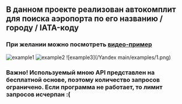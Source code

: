 ## В данном проекте реализован автокомплит для поиска аэропорта по его названию / городу / IATA-коду
### При желании можно посмотреть [видео-пример](/autocomplete/samples/Autocomplete.mov) 
![example1](/autocomplete/samples/samp1.png)
![example2](/autocomplete/samples/samp2.png)
![example3](/Yandex main/examples/1.png)

### __Важно!__ Используемый мною API представлен на бесплатной основе, поэтому количество запросов ограничено. Если программа не работает, то лимит запросов исчерпан :(

